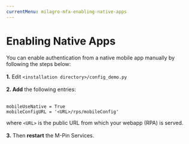 ```yaml
---
currentMenu: milagro-mfa-enabling-native-apps
---
```


# Enabling Native Apps

You can enable authentication from a native mobile app manually by following the steps below:
<br /><br />
**1.** Edit `<installation directory>/config_demo.py`
<br /><br />
**2. Add** the following entries:  
<br />
```
mobileUseNative = True
mobileConfigURL = '<URL>/rps/mobileConfig'
```
where `<URL>` is the public URL from which your webapp (RPA) is served.
<br /><br />
**3.** Then **restart** the M-Pin Services.  
